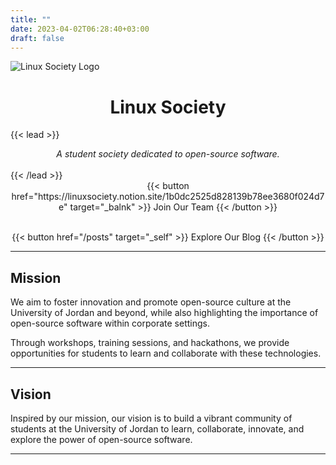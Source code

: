 ```yaml
---
title: ""
date: 2023-04-02T06:28:40+03:00
draft: false
---
```


![Linux Society Logo](img/logo-256x256.png)

<h1> <center>Linux Society</cenetr> </h1>

{{< lead >}}
<center> <i> A student society dedicated to open-source software. </i> </center>
<br>
{{< /lead >}}

<center>
{{< button href="https://linuxsociety.notion.site/1b0dc2525d828139b78ee3680f024d7e" target="_balnk" >}}
Join Our Team
{{< /button >}}

<br>
<br>

{{< button href="/posts" target="_self" >}}
Explore Our Blog
{{< /button >}}
</center>


<hr>

## Mission
We aim to  foster innovation and promote open-source culture at the University of Jordan and beyond, while also highlighting the importance of open-source software within corporate settings.

Through workshops, training sessions, and hackathons, we provide opportunities for students to learn and collaborate with these technologies.

<hr>

## Vision
Inspired by our mission, our vision is to build a vibrant community of students at the University of Jordan to learn, collaborate, innovate, and explore the power of open-source software.

<hr>
<br>
